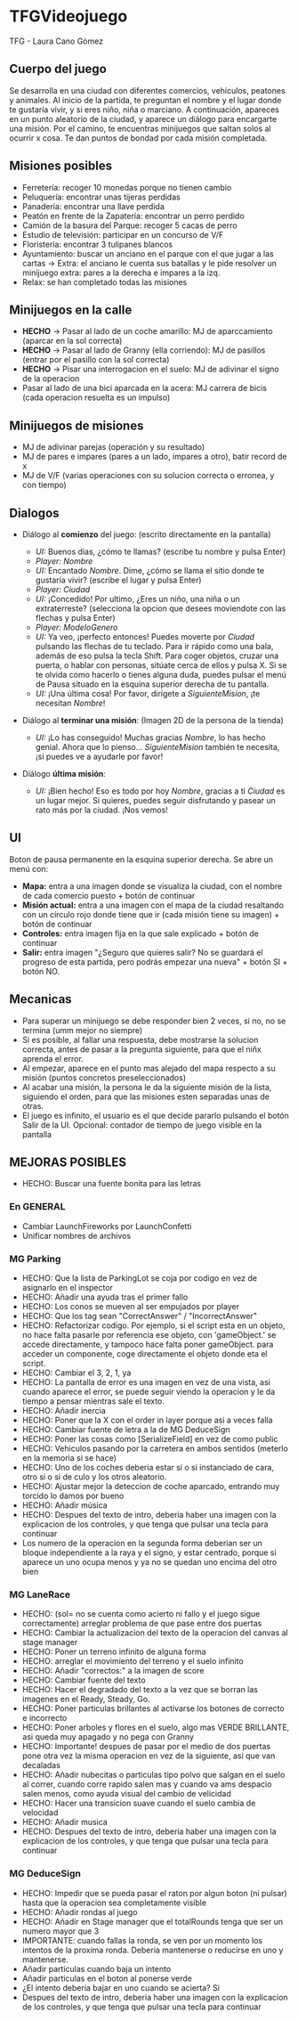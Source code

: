 # TFGVideojuego
TFG - Laura Cano Gómez


## Cuerpo del juego
Se desarrolla en una ciudad con diferentes comercios, vehículos, peatones y animales.
Al inicio de la partida, te preguntan el nombre y el lugar donde te gustaría vivir, y si eres niño, niña o marciano.
A continuación, apareces en un punto aleatorio de la ciudad, y aparece un diálogo para encargarte una misión.
Por el camino, te encuentras minijuegos que saltan solos al ocurrir x cosa.
Te dan puntos de bondad por cada misión completada.


## Misiones posibles
   - Ferretería: recoger 10 monedas porque no tienen cambio
   - Peluquería: encontrar unas tijeras perdidas
   - Panadería: encontrar una llave perdida
   - Peatón en frente de la Zapatería: encontrar un perro perdido
   - Camión de la basura del Parque: recoger 5 cacas de perro
   - Estudio de televisión: participar en un concurso de V/F
   - Floristería: encontrar 3 tulipanes blancos
   - Ayuntamiento: buscar un anciano en el parque con el que jugar a las cartas -> Extra: el anciano le cuenta sus batallas y le pide resolver un minijuego extra: pares a la derecha e impares a la izq.
   - Relax: se han completado todas las misiones


## Minijuegos en la calle
   - __HECHO__ -> Pasar al lado de un coche amarillo: MJ de aparccamiento (aparcar en la sol correcta)
   - __HECHO__ -> Pasar al lado de Granny (ella corriendo): MJ de pasillos (entrar por el pasillo con la sol correcta)
   - __HECHO__ -> Pisar una interrogacion en el suelo: MJ de adivinar el signo de la operacion
   - Pasar al lado de una bici aparcada en la acera: MJ carrera de bicis (cada operacion resuelta es un impulso)


## Minijuegos de misiones
   - MJ de adivinar parejas (operación y su resultado)
   - MJ de pares e impares (pares a un lado, impares a otro), batir record de x
   - MJ de V/F (varias operaciones con su solucion correcta o erronea, y con tiempo)


## Dialogos
   - Diálogo al __comienzo__ del juego: (escrito directamente en la pantalla)
      - *UI:* Buenos dias, ¿cómo te llamas? (escribe tu nombre y pulsa Enter) 
      - *Player:* *Nombre*
      - *UI:* Encantado *Nombre*. Dime, ¿cómo se llama el sitio donde te gustaría vivir? (escribe el lugar y pulsa Enter)
      - *Player:* *Ciudad*
      - *UI:* ¡Concedido! Por ultimo, ¿Eres un niño, una niña o un extraterreste? (selecciona la opcion que desees moviendote con las flechas y pulsa Enter)
      - *Player:* *ModeloGenero*
      - *UI:* Ya veo, ¡perfecto entonces! Puedes moverte por *Ciudad* pulsando las flechas de tu teclado. Para ir rápido como una bala, además de eso pulsa la tecla Shift. Para coger objetos, cruzar una puerta, o hablar con personas, sitúate cerca de ellos y pulsa X. Si se te olvida como hacerlo o tienes alguna duda, puedes pulsar el menú de Pausa situado en la esquina superior derecha de tu pantalla.
      - *UI:* ¡Una última cosa! Por favor, dirígete a *SiguienteMision*, ¡te necesitan *Nombre*!

   - Diálogo al __terminar una misión__: (Imagen 2D de la persona de la tienda)
      - *UI:* ¡Lo has conseguido! Muchas gracias *Nombre*, lo has hecho genial. Ahora que lo pienso... *SiguienteMision* también te necesita, ¡si puedes ve a ayudarle por favor!

   - Diálogo __última misión__: 
      - *UI:* ¡Bien hecho! Eso es todo por hoy *Nombre*, gracias a ti *Ciudad* es un lugar mejor. Si quieres, puedes seguir disfrutando y pasear un rato más por la ciudad. ¡Nos vemos!


## UI 
Boton de pausa permanente en la esquina superior derecha. Se abre un menú con: 
   - __Mapa:__ entra a una imagen donde se visualiza la ciudad, con el nombre de cada comercio puesto + botón de continuar
   - __Misión actual:__ entra a una imagen con el mapa de la ciudad resaltando con un círculo rojo  donde tiene que ir (cada misión tiene su imagen) + botón de continuar
   - __Controles:__ entra imagen fija en la que sale explicado + botón de continuar
   - __Salir:__ entra imagen "¿Seguro que quieres salir? No se guardará el progreso de esta partida, pero podrás empezar una nueva" + botón SI + botón NO.
    

## Mecanicas    
   - Para superar un minijuego se debe responder bien 2 veces, si no, no se termina (umm mejor no siempre)
   - Si es posible, al fallar una respuesta, debe mostrarse la solucion correcta, antes de pasar a la pregunta siguiente, para que el niñx aprenda el error.
   - Al empezar, aparece en el punto mas alejado del mapa respecto a su misión (puntos concretos preseleccionados)
   - Al acabar una misión, la persona le da la siguiente misión de la lista, siguiendo el orden, para que las misiones esten separadas unas de otras.
   - El juego es infinito, el usuario es el que decide pararlo pulsando el botón Salir de la UI.
   Opcional: contador de tiempo de juego visible en la pantalla



## MEJORAS POSIBLES

- HECHO: Buscar una fuente bonita para las letras

### En GENERAL
- Cambiar LaunchFireworks por LaunchConfetti
- Unificar nombres de archivos


### MG Parking
- HECHO: Que la lista de ParkingLot se coja por codigo en vez de asignarlo en el inspector 
- HECHO: Añadir una ayuda tras el primer fallo
- HECHO: Los conos se mueven al ser empujados por player
- HECHO: Que los tag sean "CorrectAnswer" / "IncorrectAnswer"
- HECHO: Refactorizar codigo. Por ejemplo, si el script esta en un objeto, no hace falta pasarle por referencia ese objeto, con 'gameObject.' se accede directamente, y tampoco hace falta poner gameObject. para acceder un componente, coge directamente el objeto donde eta el script.
- HECHO: Cambiar el 3, 2, 1, ya
- HECHO: La pantalla de error es una imagen en vez de una vista, asi cuando aparece el error, se puede seguir viendo la operacion y le da tiempo a pensar mientras sale el texto.
- HECHO: Añadir inercia
- HECHO: Poner que la X con el order in layer porque asi a veces falla
- HECHO: Cambiar fuente de letra a la de MG DeduceSign
- HECHO: Poner las cosas como [SerializeField] en vez de como public
- HECHO: Vehiculos pasando por la carretera en ambos sentidos (meterlo en la memoria si se hace)
- HECHO: Uno de los coches deberia estar si o si instanciado de cara, otro si o si de culo y los otros aleatorio.
- HECHO: Ajustar mejor la  deteccion de coche aparcado, entrando muy torcido lo damos por bueno
- HECHO: Añadir música
- HECHO: Despues del texto de intro, deberia haber una imagen con la explicacion de los controles, y que tenga que pulsar una tecla para continuar
- Los numero de la operacion en la segunda forma deberian ser un bloque independiente a la raya y el signo, y estar centrado,  porque si aparece un uno ocupa menos y ya no se quedan uno encima del otro bien


### MG LaneRace
- HECHO: (sol= no se cuenta como acierto ni fallo y el juego sigue correctamente) arreglar problema de que pase entre dos puertas
- HECHO: Cambiar la actualizacion del texto de la operacion del canvas al stage manager
- HECHO: Poner un terreno infinito de alguna forma
- HECHO: arreglar el movimiento del terreno y el suelo infinito
- HECHO: Añadir "correctos:" a la imagen de score
- HECHO: Cambiar fuente del texto
- HECHO: Hacer el degradado del texto a la vez que se borran las imagenes en el Ready, Steady, Go.
- HECHO: Poner particulas brillantes al activarse los botones de correcto e incorrecto
- HECHO: Poner arboles y flores en el suelo, algo mas VERDE BRILLANTE, asi queda muy apagado y no pega con Granny
- HECHO: Importante! despues de pasar por el medio de dos puertas pone otra vez la misma operacion en vez de la siguiente, asi que van decaladas
- HECHO: Añadir nubecitas o particulas tipo polvo que salgan en el suelo al correr, cuando corre rapido salen mas y cuando va ams despacio salen menos, como ayuda visual del cambio de velicidad
- HECHO: Hacer una transicion suave cuando el suelo cambia de velocidad
- HECHO: Añadir musica
- HECHO: Despues del texto de intro, deberia haber una imagen con la explicacion de los controles, y que tenga que pulsar una tecla para continuar



### MG DeduceSign
- HECHO: Impedir que se pueda pasar el raton por algun boton (ni pulsar) hasta que la operacion sea completamente visible
- HECHO: Añadir rondas al juego
- HECHO: Añadir en Stage manager que el totalRounds tenga que ser un numero mayor que 3
- IMPORTANTE: cuando fallas la ronda, se ven por un momento los intentos de la proxima ronda. Deberia mantenerse o reducirse en uno y mantenerse.
- Añadir particulas cuando baja un intento
- Añadir particulas en el boton al ponerse verde
- ¿El intento deberia bajar en uno cuando se acierta? Si
- Despues del texto de intro, deberia haber una imagen con la explicacion de los controles, y que tenga que pulsar una tecla para continuar

